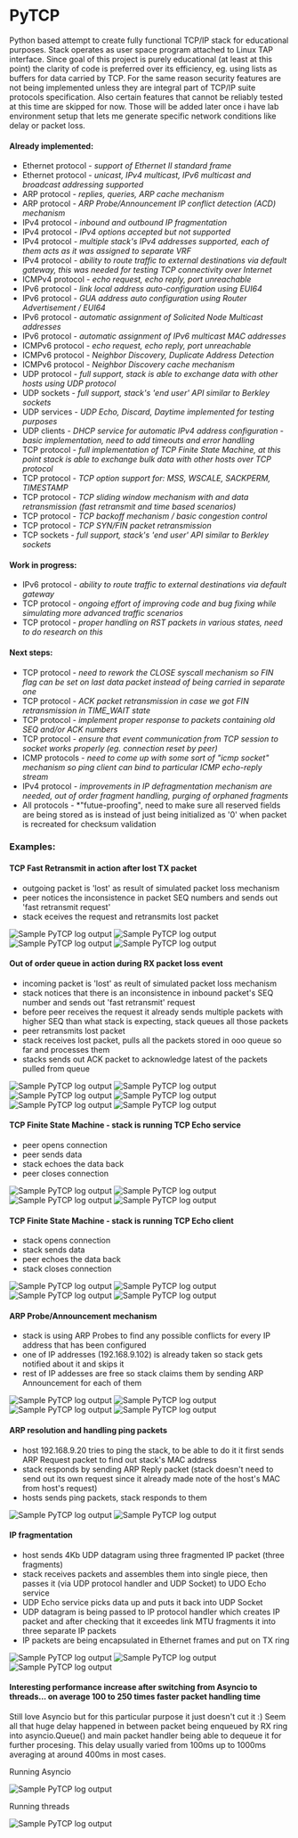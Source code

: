 # PyTCP

Python based attempt to create fully functional TCP/IP stack for educational purposes. Stack operates as user space program attached to Linux TAP interface. Since goal of this project is purely educational (at least at this point) the clarity of code is preferred over its efficiency, eg. using lists as buffers for data carried by TCP. For the same reason security features are not being implemented unless they are integral part of TCP/IP suite protocols specification. Also certain features that cannot be reliably tested at this time are skipped for now. Those will be added later once i have lab environment setup that lets me generate specific network conditions like delay or packet loss.

#### Already implemented:

 - Ethernet protocol - *support of Ethernet II standard frame*
 - Ethernet protocol - *unicast, IPv4 multicast, IPv6 multicast and broadcast addressing supported*
 - ARP protocol - *replies, queries, ARP cache mechanism*
 - ARP protocol - *ARP Probe/Announcement IP conflict detection (ACD) mechanism*
 - IPv4 protocol - *inbound and outbound IP fragmentation*
 - IPv4 protocol - *IPv4 options accepted but not supported*
 - IPv4 protocol -  *multiple stack's IPv4 addresses supported, each of them acts as it was assigned to separate VRF* 
 - IPv4 protocol - *ability to route traffic to external destinations via default gateway, this was needed for testing TCP connectivity over Internet*
 - ICMPv4 protocol - *echo request, echo reply, port unreachable*
 - IPv6 protocol - *link local address auto-configuration using EUI64*
 - IPv6 protocol - *GUA address auto configuration using Router Advertisement / EUI64*
 - IPv6 protocol - *automatic assignment of Solicited Node Multicast addresses*
 - IPv6 protocol - *automatic assignment of IPv6 multicast MAC addresses*
 - ICMPv6 protocol - *echo request, echo reply, port unreachable*
 - ICMPv6 protocol - *Neighbor Discovery, Duplicate Address Detection*
 - ICMPv6 protocol - *Neighbor Discovery cache mechanism*
 - UDP protocol - *full support, stack is able to exchange data with other hosts using UDP protocol*
 - UDP sockets - *full support, stack's 'end user' API similar to Berkley sockets*
 - UDP services - *UDP Echo, Discard, Daytime implemented for testing purposes*
 - UDP clients - *DHCP service for automatic IPv4 address configuration - basic implementation, need to add timeouts and error handling*
 - TCP protocol - *full implementation of TCP Finite State Machine, at this point stack is able to exchange bulk data with other hosts over TCP protocol*
 - TCP protocol - *TCP option support for: MSS, WSCALE, SACKPERM, TIMESTAMP*
 - TCP protocol - *TCP sliding window mechanism with and data retransmission (fast retransmit and time based scenarios)*
 - TCP protocol - *TCP backoff mechanism / basic congestion control*
 - TCP protocol - *TCP SYN/FIN packet retransmission*
 - TCP sockets - *full support, stack's 'end user' API similar to Berkley sockets*

#### Work in progress:

 - IPv6 protocol - *ability to route traffic to external destinations via default gateway*
 - TCP protocol - *ongoing effort of improving code and bug fixing while simulating more advanced traffic scenarios*
 - TCP protocol - *proper handling on RST packets in various states, need to do research on this*

#### Next steps:
 
 - TCP protocol - *need to rework the CLOSE syscall mechanism so FIN flag can be set on last data packet instead of being carried in separate one*
 - TCP protocol - *ACK packet retransmission in case we got FIN retransmission in TIME_WAIT state*
 - TCP protocol - *implement proper response to packets containing old SEQ and/or ACK numbers*
 - TCP protocol - *ensure that event communication from TCP session to socket works properly (eg. connection reset by peer)*
 - ICMP protocols - *need to come up with some sort of "icmp socket" mechanism so ping client can bind to particular ICMP echo-reply stream*
 - IPv4 protocol - *improvements in IP defragmentation mechanism are needed, out of order fragment handling, purging of orphaned fragments*
 - All protocols - *"futue-proofing", need to make sure all reserved fields are being stored as is instead of just being initialized as '0' when packet is recreated for checksum validation

### Examples:

#### TCP Fast Retransmit in action after lost TX packet
 - outgoing packet is 'lost' as result of simulated packet loss mechanism
 - peer notices the inconsistence in packet SEQ numbers and sends out 'fast retransmit request'
 - stack eceives the request and retransmits lost packet

![Sample PyTCP log output](https://github.com/ccie18643/PyTCP/blob/main/pictures/tcp_tx_fst_ret_01.png)
![Sample PyTCP log output](https://github.com/ccie18643/PyTCP/blob/main/pictures/tcp_tx_fst_ret_02.png)
![Sample PyTCP log output](https://github.com/ccie18643/PyTCP/blob/main/pictures/tcp_tx_fst_ret_03.png)
![Sample PyTCP log output](https://github.com/ccie18643/PyTCP/blob/main/pictures/tcp_tx_fst_ret_04.png)


#### Out of order queue in action during RX packet loss event
 - incoming packet is 'lost' as reult of simulated packet loss mechanism
 - stack notices that there is an inconsistence in inbound packet's SEQ number and sends out 'fast retransmit' request
 - before peer receives the request it already sends multiple packets with higher SEQ than what stack is expecting, stack queues all those packets
 - peer retransmits lost packet
 - stack receives lost packet, pulls all the packets stored in ooo queue so far and processes them
 - stacks sends out ACK packet to acknowledge latest of the packets pulled from queue

![Sample PyTCP log output](https://github.com/ccie18643/PyTCP/blob/main/pictures/tcp_ooo_ret_01.png)
![Sample PyTCP log output](https://github.com/ccie18643/PyTCP/blob/main/pictures/tcp_ooo_ret_02.png)
![Sample PyTCP log output](https://github.com/ccie18643/PyTCP/blob/main/pictures/tcp_ooo_ret_03.png)
![Sample PyTCP log output](https://github.com/ccie18643/PyTCP/blob/main/pictures/tcp_ooo_ret_04.png)
![Sample PyTCP log output](https://github.com/ccie18643/PyTCP/blob/main/pictures/tcp_ooo_ret_05.png)
![Sample PyTCP log output](https://github.com/ccie18643/PyTCP/blob/main/pictures/tcp_ooo_ret_06.png)


#### TCP Finite State Machine - stack is running TCP Echo service
 - peer opens connection
 - peer sends data
 - stack echoes the data back
 - peer closes connection

![Sample PyTCP log output](https://github.com/ccie18643/PyTCP/blob/main/pictures/tcp_fsm_srv_01.png)
![Sample PyTCP log output](https://github.com/ccie18643/PyTCP/blob/main/pictures/tcp_fsm_srv_02.png)
![Sample PyTCP log output](https://github.com/ccie18643/PyTCP/blob/main/pictures/tcp_fsm_srv_03.png)
![Sample PyTCP log output](https://github.com/ccie18643/PyTCP/blob/main/pictures/tcp_fsm_srv_04.png)


#### TCP Finite State Machine - stack is running TCP Echo client
 - stack opens connection
 - stack sends data
 - peer echoes the data back
 - stack closes connection

![Sample PyTCP log output](https://github.com/ccie18643/PyTCP/blob/main/pictures/tcp_fsm_clt_01.png)
![Sample PyTCP log output](https://github.com/ccie18643/PyTCP/blob/main/pictures/tcp_fsm_clt_02.png)
![Sample PyTCP log output](https://github.com/ccie18643/PyTCP/blob/main/pictures/tcp_fsm_clt_03.png)
![Sample PyTCP log output](https://github.com/ccie18643/PyTCP/blob/main/pictures/tcp_fsm_clt_04.png)


#### ARP Probe/Announcement mechanism
 - stack is using ARP Probes to find any possible conflicts for every IP address that has been configured
 - one of IP addresses (192.168.9.102) is already taken so stack gets notified about it and skips it
 - rest of IP addesses are free so stack claims them by sending ARP Announcement for each of them

![Sample PyTCP log output](https://github.com/ccie18643/PyTCP/blob/main/pictures/ip_arp_probe_01.png)
![Sample PyTCP log output](https://github.com/ccie18643/PyTCP/blob/main/pictures/ip_arp_probe_02.png)
![Sample PyTCP log output](https://github.com/ccie18643/PyTCP/blob/main/pictures/ip_arp_probe_03.png)
![Sample PyTCP log output](https://github.com/ccie18643/PyTCP/blob/main/pictures/ip_arp_probe_04.png)


#### ARP resolution and handling ping packets
 - host 192.168.9.20 tries to ping the stack, to be able to do it it first sends ARP Request packet to find out stack's MAC address
 - stack responds by sending ARP Reply packet (stack doesn't need to send out its own request since it already made note of the host's MAC from host's request)
 - hosts sends ping packets, stack responds to them

![Sample PyTCP log output](https://github.com/ccie18643/PyTCP/blob/main/pictures/arp_ping_01.png)
![Sample PyTCP log output](https://github.com/ccie18643/PyTCP/blob/main/pictures/arp_ping_02.png)


#### IP fragmentation
 - host sends 4Kb UDP datagram using three fragmented IP packet (three fragments) 
 - stack receives packets and assembles them into single piece, then passes it (via UDP protocol handler and UDP Socket) to UDO Echo service
 - UDP Echo service picks data up and puts it back into UDP Socket
 - UDP datagram is being passed to IP protocol handler which creates IP packet and after checking that it exceedes link MTU fragments it into three separate IP packets
 - IP packets are being encapsulated in Ethernet frames and put on TX ring

![Sample PyTCP log output](https://github.com/ccie18643/PyTCP/blob/main/pictures/ip_udp_frag_01.png)
![Sample PyTCP log output](https://github.com/ccie18643/PyTCP/blob/main/pictures/ip_udp_frag_02.png)
![Sample PyTCP log output](https://github.com/ccie18643/PyTCP/blob/main/pictures/ip_udp_frag_03.png)


#### Interesting performance increase after switching from Asyncio to threads... on average 100 to 250 times faster packet handling time

Still love Asyncio but for this particular purpose it just doesn't cut it :) Seem all that huge delay happened in between packet being enqueued by RX ring into asyncio.Queue() and main packet handler being able to dequeue it for further procesing. This delay usually varied from 100ms up to 1000ms averaging at around 400ms in most cases.

Running Asyncio

![Sample PyTCP log output](https://github.com/ccie18643/PyTCP/blob/main/pictures/asyncio_01.png)

Running threads

![Sample PyTCP log output](https://github.com/ccie18643/PyTCP/blob/main/pictures/asyncio_02.png)




